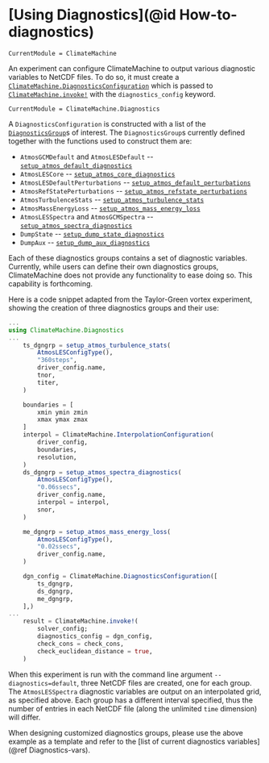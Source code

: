 # [Using Diagnostics](@id How-to-diagnostics)

```@meta
CurrentModule = ClimateMachine
```

An experiment can configure ClimateMachine to output various diagnostic
variables to NetCDF files. To do so, it must create a
[`ClimateMachine.DiagnosticsConfiguration`](@ref) which is passed to
[`ClimateMachine.invoke!`](@ref) with the `diagnostics_config` keyword.

```@meta
CurrentModule = ClimateMachine.Diagnostics
```

A `DiagnosticsConfiguration` is constructed with a list of the
[`DiagnosticsGroup`](@ref)s of interest. The `DiagnosticsGroup`s
currently defined together with the functions used to construct them
are:

- `AtmosGCMDefault` and `AtmosLESDefault` -- [`setup_atmos_default_diagnostics`](@ref)
- `AtmosLESCore` -- [`setup_atmos_core_diagnostics`](@ref)
- `AtmosLESDefaultPerturbations` -- [`setup_atmos_default_perturbations`](@ref)
- `AtmosRefStatePerturbations` -- [`setup_atmos_refstate_perturbations`](@ref)
- `AtmosTurbulenceStats` -- [`setup_atmos_turbulence_stats`](@ref)
- `AtmosMassEnergyLoss` -- [`setup_atmos_mass_energy_loss`](@ref)
- `AtmosLESSpectra` and `AtmosGCMSpectra` -- [`setup_atmos_spectra_diagnostics`](@ref)
- `DumpState` -- [`setup_dump_state_diagnostics`](@ref)
- `DumpAux` -- [`setup_dump_aux_diagnostics`](@ref)

Each of these diagnostics groups contains a set of diagnostic variables.
Currently, while users can define their own diagnostics groups,
ClimateMachine does not provide any functionality to ease
doing so. This capability is forthcoming.

Here is a code snippet adapted from the Taylor-Green vortex experiment,
showing the creation of three diagnostics groups and their use:
```julia
...
using ClimateMachine.Diagnostics
...
    ts_dgngrp = setup_atmos_turbulence_stats(
        AtmosLESConfigType(),
        "360steps",
        driver_config.name,
        tnor,
        titer,
    )

    boundaries = [
        xmin ymin zmin
        xmax ymax zmax
    ]
    interpol = ClimateMachine.InterpolationConfiguration(
        driver_config,
        boundaries,
        resolution,
    )
    ds_dgngrp = setup_atmos_spectra_diagnostics(
        AtmosLESConfigType(),
        "0.06ssecs",
        driver_config.name,
        interpol = interpol,
        snor,
    )

    me_dgngrp = setup_atmos_mass_energy_loss(
        AtmosLESConfigType(),
        "0.02ssecs",
        driver_config.name,
    )

    dgn_config = ClimateMachine.DiagnosticsConfiguration([
        ts_dgngrp,
        ds_dgngrp,
        me_dgngrp,
    ],)
...
    result = ClimateMachine.invoke!(
        solver_config;
        diagnostics_config = dgn_config,
        check_cons = check_cons,
        check_euclidean_distance = true,
    )
```

When this experiment is run with the command line argument
`--diagnostics=default`, three NetCDF files are created, one for each
group. The `AtmosLESSpectra` diagnostic variables are output on an
interpolated grid, as specified above. Each group has a different
interval specified, thus the number of entries in each NetCDF file
(along the unlimited `time` dimension) will differ.

When designing customized diagnostics groups, please use the above example as a template
and refer to the [list of current diagnostics variables](@ref Diagnostics-vars). 
